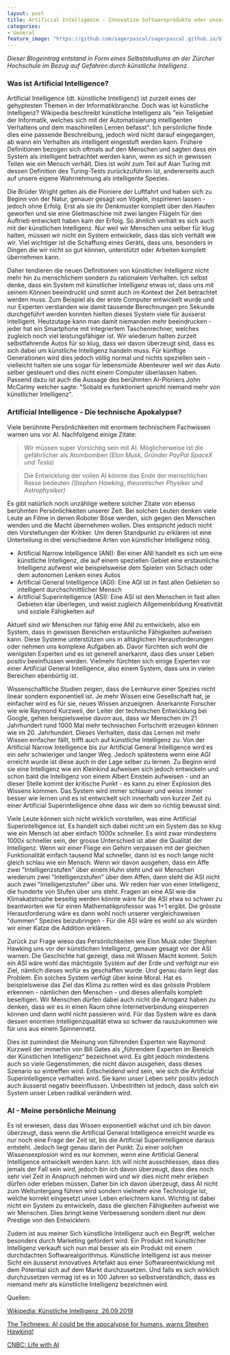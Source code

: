 ```yaml
---
layout: post
title: Artificial Intelligence - Innovative Softwareprodukte oder unser Untergang?
categories:
- General
feature_image: "https://github.com/sagerpascal/sagerpascal.github.io/blob/master/images/1542.jpg"
---
```


*Dieser Blogeintrag entstand in Form eines Selbststudiums an der Zürcher Hochschule im Bezug auf Gefahren durch künstliche Intelligenz.*

### Was ist Artificial Intelligence?

Artificial Intelligence (dt. künstliche Intelligenz) ist zurzeit eines der gehyptesten Themen in der Informatikbranche. Doch was ist künstliche Intelligenz? Wikipedia beschreibt künstliche Intelligenz als "ein Teilgebiet der Informatik, welches sich mit der Automatisierung intelligenten Verhaltens und dem maschinellen Lernen befasst". Ich persönliche finde dies eine passende Beschreibung, jedoch wird nicht darauf eingegangen, ab wann ein Verhalten als intelligent eingestuft werden kann. Frühere Definitionen bezogen sich oftmals auf den Menschen und sagten dass ein System als intelligent betrachtet werden kann, wenn es sich in gewissen Teilen wie ein Mensch verhält. Dies ist wohl zum Teil auf Alan Turing mit dessen Definition des Turing-Tests zurückzuführen ist, andererseits auch auf unsere eigene Wahrnehmung als intelligente Spezies. 

Die Brüder Wright gelten als die Pioniere der Luftfahrt und haben sich zu Beginn von der Natur, genauer gesagt von Vögeln, inspirieren lassen - jedoch ohne Erfolg. Erst als sie ihr Denkmuster komplett über den Haufen geworfen und sie eine Gleitmaschine mit zwei langen Flügeln für den Auftrieb entwickelt haben kam der Erfolg. So ähnlich verhält es sich auch mit der künstlichen Intelligenz. Nur weil wir Menschen uns selber für klug halten, müssen wir nicht ein System entwickeln, dass das sich verhält wie wir. Viel wichtiger ist die Schaffung eines Geräts, dass uns, besonders in Dingen die wir nicht so gut können, unterstützt oder Arbeiten komplett übernehmen kann.

Daher tendieren die neuen Definitionen von künstlicher Intelligenz nicht mehr hin zu menschlichem sondern zu rationalem Verhalten. Ich selbst denke, dass ein System mit künstlicher Intelligenz etwas ist, dass uns mit seinem Können beeindruckt und somit auch im Kontext der Zeit betrachtet werden muss. Zum Beispiel als der erste Computer entwickelt wurde und nur Experten verstanden wie damit tausende Berechnungen pro Sekunde durchgeführt werden konnten hielten dieses System viele für äusserst intelligent. Heutzutage kann man damit niemanden mehr beeindrucken - jeder hat ein Smartphone mit integriertem Taschenrechner, welches zugleich noch viel leistungsfähiger ist. Wir wiederum halten zurzeit selbstfahrende Autos für so klug, dass wir davon überzeugt sind, dass es sich dabei um künstliche Intelligenz handeln muss. Für künftige Generationen wird dies jedoch völlig normal und nichts speziellen sein - vielleicht halten sie uns sogar für lebensmüde Abenteurer weil wir das Auto selber gesteuert und dies nicht einem Computer überlassen haben. Passend dazu ist auch die Aussage des berühmten AI-Pioniers John McCartny welcher sagte: "Sobald es funktioniert spricht niemand mehr von künstlicher Intelligenz".

### Artificial Intelligence - Die technische Apokalypse?

Viele berühmte Persönlichkeiten mit enormem technischem Fachwissen warnen uns vor AI. Nachfolgend einige Zitate:

> Wir müssen super Vorsichtig sein mit AI. Möglicherweise ist die gefährlicher als Atombomben *(Elon Musk, Gründer PayPal SpaceX und Tesla)*

> Die Entwicklung der vollen AI könnte das Ende der menschlichen Rasse bedeuten *(Stephen Hawking, theoretischer Physiker und Astrophysiker)*

Es gibt natürlich noch unzählige weitere solcher Zitate von ebenso berühmten Persönlichkeiten unserer Zeit. Bei solchen Leuten denken viele Leute an Filme in denen Roboter Böse werden, sich gegen den Menschen wenden und die Macht übernehmen wollen. Dies entspricht jedoch nicht den Vorstellungen der Kritiker. Um deren Standpunkt zu erklären ist eine Unterteilung in drei verschiedene Arten von künstlicher Intelligenz nötig.

- Artificial Narrow Intelligence (ANI): Bei einer ANI handelt es sich um eine künstliche Intelligenz, die auf einem speziellen Gebiet eine erstaunliche Intelligenz aufweist wie beispielsweise dem Spielen von Schach oder dem autonomen Lenken eines Autos
- Artificial General Intelligence (AGI): Eine AGI ist in fast allen Gebieten so intelligent durchschnittlicher Mensch
- Artificial Superintelligence (ASI): Eine ASI ist den Menschen in fast allen Gebieten klar überlegen, und weist zugleich Allgemeinbildung Kreativität und soziale Fähigkeiten auf

Aktuell sind wir Menschen nur fähig eine ANI zu entwickeln, also ein System, dass in gewissen Bereichen erstaunliche Fähigkeiten aufweisen kann. Diese Systeme unterstützen uns in alltäglichen Herausforderungen oder nehmen uns komplexe Aufgaben ab. Davor fürchten sich wohl die wenigsten Experten und es ist generell anerkannt, dass dies unser Leben positiv beeinflussen werden. Vielmehr fürchten sich einige Experten vor einer Artificial General Intelligence, also einem System, dass uns in vielen Bereichen ebenbürtig ist.

Wissenschaftliche Studien zeigen, dass die Lernkurve einer Spezies nicht linear sondern exponentiell ist. Je mehr Wissen eine Gesellschaft hat, je einfacher wird es für sie, neues Wissen anzueignen. Anerkannte Forscher wie wie Raymond Kurzweil, der Leiter der technischen Entwicklung bei Google, gehen beispielsweise davon aus, dass wir Menschen im 21 Jahrhundert rund 1000 Mal mehr technischen Fortschritt erzeugen können wie im 20. Jahrhundert. Dieses Verhalten, dass das Lernen mit mehr Wissen einfacher fällt, trifft auch auf künstliche Intelligenz zu. Von der Artificial Narrow Intelligence bis zur Artificial General Intelligence wird es ein sehr schwieriger und langer Weg. Jedoch spätestens wenn eine AGI erreicht wurde ist diese auch in der Lage selber zu lernen. Zu Beginn wird sie eine Intelligenz wie ein Kleinkind aufweisen sich jedoch entwickeln und schon bald die Intelligenz von einem Albert Einstein aufweisen - und an dieser Stelle kommt der kritische Punkt - es kann zu einer Explosion des Wissens kommen. Das System wird immer schlauer und weiss immer besser wie lernen und es ist entwickelt sich innerhalb von kurzer Zeit zu einer Artificial Superintelligence ohne dass wir dem so richtig bewusst sind.

Viele Leute können sich nicht wirklich vorstellen, was eine Artificial Superintelligence ist. Es handelt sich dabei nicht um ein System das so klug wie ein Mensch ist aber einfach 1000x schneller. Es wird zwar mindestens 1000x schneller sein, der grosse Unterschied ist aber die Qualität der Intelligenz. Wenn wir einer Fliege ein Gehirn verpassen mit der gleichen Funktionalität einfach tausend Mal schneller, dann ist es noch lange nicht gleich schlau wie ein Mensch. Wenn wir davon ausgehen, dass ein Affe zwei "Intelligenzstufen" über einem Huhn steht und wir Menschen wiederum zwei "Intelligenzstufen" über dem Affen, dann steht die ASI nicht auch zwei "Intelligenzstufen" über uns. Wir reden hier von einer Intelligenz, die hunderte von Stufen über uns steht. Fragen an eine ASI wie die Klimakatstrophe beseitig werden könnte wäre für die ASI etwa so schwer zu beantworten wie für einen Mathematikprofessor was 1+1 ergibt. Die grösste Herausforderung wäre es dann wohl noch unserer vergleichsweisen "dummen" Spezies beizubringen - Für die ASI wäre es wohl so als würden wir einer Katze die Addition erklären.

Zurück zur Frage wieso das Persönlichkeiten wie Elon Musk oder Stephen Hawking uns vor der künstlichen Intelligenz, genauer gesagt vor der ASI warnen. Die Geschichte hat gezeigt, dass mit Wissen Macht kommt. Solch ein ASI wäre wohl das mächtigste System auf der Erde und verfolgt nur ein Ziel, nämlich dieses wofür es geschaffen wurde. Und genau darin liegt das Problem. Ein solches System verfügt über keine Moral. Hat es beispielsweise das Ziel das Klima zu retten wird es das grösste Problem erkennen - nämlichen den Menschen - und dieses allenfalls komplett beseitigen. Wir Menschen dürfen dabei auch nicht die Arroganz haben zu denken, dass wir es in einen Raum ohne Internetverbindung einsperren können und dann wohl nicht passieren wird. Für das System wäre es dank dessen enormen Intelligenzqualität etwa so schwer da rauszukommen wie für uns aus einem Spinnennetz.

Dies ist zumindest die Meinung von führenden Experten wie Raymond Kurzweil der immerhin von Bill Gates als „führendem Experten im Bereich der Künstlichen Intelligenz“ bezeichnet wird. Es gibt jedoch mindestens auch so viele Gegenstimmen, die nicht davon ausgehen, dass dieses Szenario so eintreffen wird. Entscheidend wird sein, wie sich die Artificial Superintelligence verhalten wird. Sie kann unser Leben sehr positiv jedoch auch äusserst negativ beeinflussen. Unbestritten ist jedoch, dass solch ein System unser Leben radikal verändern wird.

### AI - Meine persönliche Meinung

Es ist erwiesen, dass das Wissen exponentiell wächst und ich bin davon überzeugt, dass wenn die Artificial General Intelligence erreicht wurde es nur noch eine Frage der Zeit ist, bis die Artificial Superintelligence daraus entsteht. Jedoch liegt genau darin der Punkt. Zu einer solchen Wissensexplosion wird es nur kommen, wenn eine Artificial General Intelligence entwickelt werden kann. Ich will nicht ausschliessen, dass dies jemals der Fall sein wird, jedoch bin ich davon überzeugt, dass dies noch sehr viel Zeit in Anspruch nehmen wird und wir dies nicht mehr erleben dürfen oder erleben müssen. Daher bin ich davon überzeugt, dass AI nicht zum Weltuntergang führen wird sondern vielmehr eine Technologie ist, welche korrekt eingesetzt unser Leben erleichtern kann. Wichtig ist dabei nicht ein System zu entwickeln, dass die gleichen Fähigkeiten aufweist wie wir Menschen. Dies bringt keine Verbesserung sondern dient nur dem Prestige von den Entwicklern.

Zudem ist aus meiner Sich künstliche Intelligenz auch ein Begriff, welcher besonders durch Marketing gefördert wird. Ein Produkt mit künstlicher Intelligenz verkauft sich nun mal besser als ein Produkt mit einem durchdachten Softwarealgorithmus. Künstliche Intelligenz ist aus meiner Sicht ein äusserst innovatives Artefakt aus einer Softwareentwicklung mit dem Potential sich auf dem Markt durchzusetzen. Und falls es sich wirklich durchzusetzen vermag ist es in 100 Jahren so selbstverständlich, dass es niemand mehr als künstliche Intelligenz bezeichnen wird.









Quellen:

[Wikipedia: Künstliche Intelligenz, 26.09.2019](https://de.wikipedia.org/wiki/Künstliche_Intelligenz)

[The Technews: AI could be the apocalypse for humans, warns Stephen Hawking!](http://thetechnews.com/2016/10/20/ai-could-be-the-apocalypse-for-humans-warned-by-stephen-hawking/)

[CNBC: Life with AI](https://www.cnbc.com/2018/03/13/elon-musk-at-sxsw-a-i-is-more-dangerous-than-nuclear-weapons.html)





